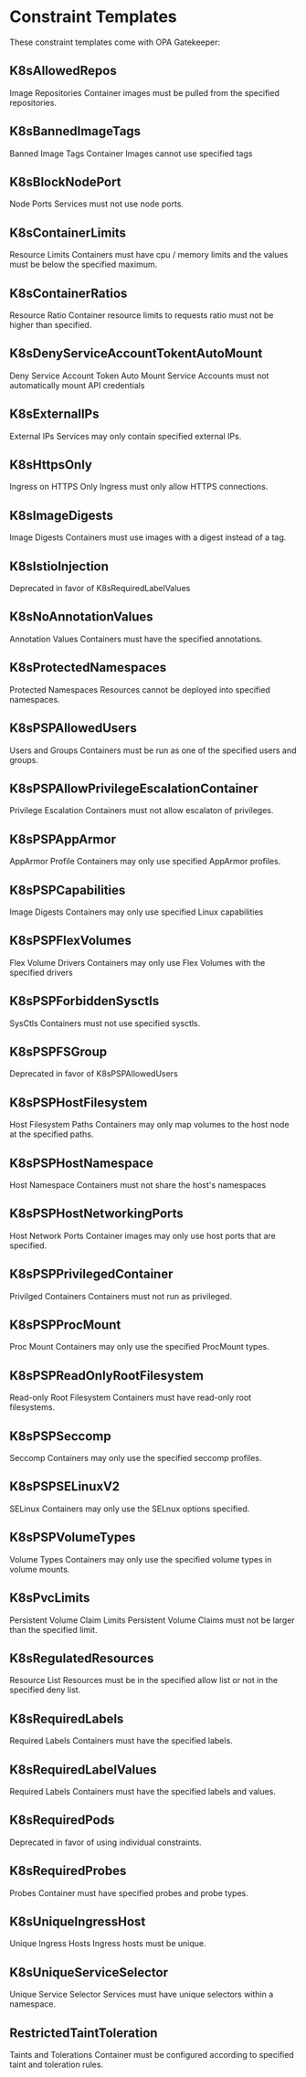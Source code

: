 # Constraint Templates

These constraint templates come with OPA Gatekeeper:

## K8sAllowedRepos

Image Repositories
Container images must be pulled from the specified repositories.

## K8sBannedImageTags

Banned Image Tags
Container Images cannot use specified tags

## K8sBlockNodePort

Node Ports
Services must not use node ports.

## K8sContainerLimits

Resource Limits
Containers must have cpu / memory limits and the values must be below the specified maximum.

## K8sContainerRatios

Resource Ratio
Container resource limits to requests ratio must not be higher than specified.

## K8sDenyServiceAccountTokentAutoMount

Deny Service Account Token Auto Mount
Service Accounts must not automatically mount API credentials

## K8sExternalIPs

External IPs
Services may only contain specified external IPs.

## K8sHttpsOnly

Ingress on HTTPS Only
Ingress must only allow HTTPS connections.

## K8sImageDigests

Image Digests
Containers must use images with a digest instead of a tag.

## K8sIstioInjection

Deprecated in favor of K8sRequiredLabelValues

## K8sNoAnnotationValues

Annotation Values
Containers must have the specified annotations.

## K8sProtectedNamespaces

Protected Namespaces
Resources cannot be deployed into specified namespaces.

## K8sPSPAllowedUsers

Users and Groups
Containers must be run as one of the specified users and groups.

## K8sPSPAllowPrivilegeEscalationContainer

Privilege Escalation
Containers must not allow escalaton of privileges.

## K8sPSPAppArmor

AppArmor Profile
Containers may only use specified AppArmor profiles.

## K8sPSPCapabilities

Image Digests
Containers may only use specified Linux capabilities

## K8sPSPFlexVolumes

Flex Volume Drivers
Containers may only use Flex Volumes with the specified drivers

## K8sPSPForbiddenSysctls

SysCtls
Containers must not use specified sysctls.

## K8sPSPFSGroup

Deprecated in favor of K8sPSPAllowedUsers

## K8sPSPHostFilesystem

Host Filesystem Paths
Containers may only map volumes to the host node at the specified paths.

## K8sPSPHostNamespace

Host Namespace
Containers must not share the host's namespaces

## K8sPSPHostNetworkingPorts

Host Network Ports
Container images may only use host ports that are specified.

## K8sPSPPrivilegedContainer

Privilged Containers
Containers must not run as privileged.

## K8sPSPProcMount

Proc Mount
Containers may only use the specified ProcMount types.

## K8sPSPReadOnlyRootFilesystem

Read-only Root Filesystem
Containers must have read-only root filesystems.

## K8sPSPSeccomp

Seccomp
Containers may only use the specified seccomp profiles.

## K8sPSPSELinuxV2

SELinux
Containers may only use the SELnux options specified.

## K8sPSPVolumeTypes

Volume Types
Containers may only use the specified volume types in volume mounts.

## K8sPvcLimits

Persistent Volume Claim Limits
Persistent Volume Claims must not be larger than the specified limit.

## K8sRegulatedResources

Resource List
Resources must be in the specified allow list or not in the specified deny list.

## K8sRequiredLabels

Required Labels
Containers must have the specified labels.

## K8sRequiredLabelValues

Required Labels
Containers must have the specified labels and values.

## K8sRequiredPods

Deprecated in favor of using individual constraints.

## K8sRequiredProbes

Probes
Container must have specified probes and probe types.

## K8sUniqueIngressHost

Unique Ingress Hosts
Ingress hosts must be unique.

## K8sUniqueServiceSelector

Unique Service Selector
Services must have unique selectors within a namespace.

## RestrictedTaintToleration

Taints and Tolerations
Container must be configured according to specified taint and toleration rules.

